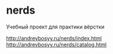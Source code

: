 ﻿# nerds
Учебный проект для практики вёрстки

http://andreybosyy.ru/nerds/index.html
http://andreybosyy.ru/nerds/catalog.html
